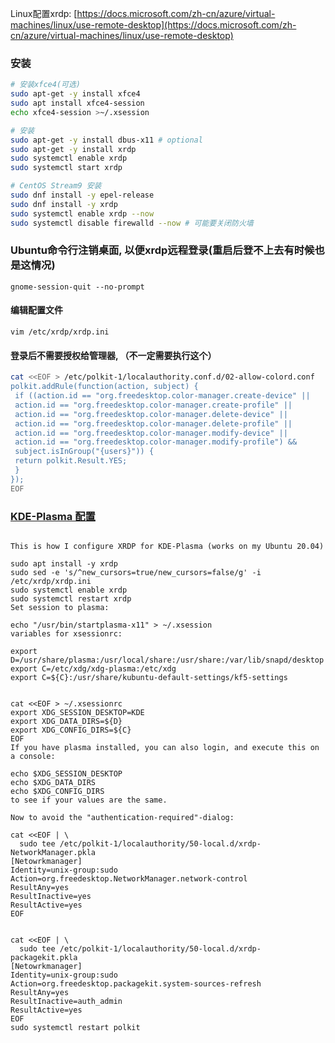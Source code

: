Linux配置xrdp: [https://docs.microsoft.com/zh-cn/azure/virtual-machines/linux/use-remote-desktop](https://docs.microsoft.com/zh-cn/azure/virtual-machines/linux/use-remote-desktop)

### 安装

```bash
# 安装xfce4(可选)
sudo apt-get -y install xfce4
sudo apt install xfce4-session
echo xfce4-session >~/.xsession

# 安装
sudo apt-get -y install dbus-x11 # optional
sudo apt-get -y install xrdp
sudo systemctl enable xrdp
sudo systemctl start xrdp
```

```bash
# CentOS Stream9 安装
sudo dnf install -y epel-release
sudo dnf install -y xrdp
sudo systemctl enable xrdp --now
sudo systemctl disable firewalld --now # 可能要关闭防火墙
```

### Ubuntu命令行注销桌面, 以便xrdp远程登录(重启后登不上去有时候也是这情况)
```shell
gnome-session-quit --no-prompt
```

#### 编辑配置文件
```shell
vim /etc/xrdp/xrdp.ini
```

#### 登录后不需要授权给管理器, （不一定需要执行这个）
```bash
cat <<EOF > /etc/polkit-1/localauthority.conf.d/02-allow-colord.conf
polkit.addRule(function(action, subject) {
 if ((action.id == "org.freedesktop.color-manager.create-device" ||
 action.id == "org.freedesktop.color-manager.create-profile" ||
 action.id == "org.freedesktop.color-manager.delete-device" ||
 action.id == "org.freedesktop.color-manager.delete-profile" ||
 action.id == "org.freedesktop.color-manager.modify-device" ||
 action.id == "org.freedesktop.color-manager.modify-profile") &&
 subject.isInGroup("{users}")) {
 return polkit.Result.YES;
 }
});
EOF
```


### [KDE-Plasma 配置](https://askubuntu.com/questions/1237288/20-04-xrdp-kde-plasma-connect-issue)
```

This is how I configure XRDP for KDE-Plasma (works on my Ubuntu 20.04)

sudo apt install -y xrdp
sudo sed -e 's/^new_cursors=true/new_cursors=false/g' -i /etc/xrdp/xrdp.ini
sudo systemctl enable xrdp
sudo systemctl restart xrdp
Set session to plasma:

echo "/usr/bin/startplasma-x11" > ~/.xsession
variables for xsessionrc:

export D=/usr/share/plasma:/usr/local/share:/usr/share:/var/lib/snapd/desktop
export C=/etc/xdg/xdg-plasma:/etc/xdg
export C=${C}:/usr/share/kubuntu-default-settings/kf5-settings


cat <<EOF > ~/.xsessionrc
export XDG_SESSION_DESKTOP=KDE
export XDG_DATA_DIRS=${D}
export XDG_CONFIG_DIRS=${C}
EOF
If you have plasma installed, you can also login, and execute this on a console:

echo $XDG_SESSION_DESKTOP
echo $XDG_DATA_DIRS
echo $XDG_CONFIG_DIRS
to see if your values are the same.

Now to avoid the "authentication-required"-dialog:

cat <<EOF | \
  sudo tee /etc/polkit-1/localauthority/50-local.d/xrdp-NetworkManager.pkla
[Netowrkmanager]
Identity=unix-group:sudo
Action=org.freedesktop.NetworkManager.network-control
ResultAny=yes
ResultInactive=yes
ResultActive=yes
EOF


cat <<EOF | \
  sudo tee /etc/polkit-1/localauthority/50-local.d/xrdp-packagekit.pkla
[Netowrkmanager]
Identity=unix-group:sudo
Action=org.freedesktop.packagekit.system-sources-refresh
ResultAny=yes
ResultInactive=auth_admin
ResultActive=yes
EOF
sudo systemctl restart polkit
```